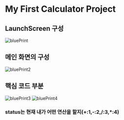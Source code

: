 # My First Calculator Project
## LaunchScreen 구성
![bluePrint](https://img1.daumcdn.net/thumb/R1280x0/?scode=mtistory2&fname=https%3A%2F%2Fblog.kakaocdn.net%2Fdn%2FQ2cRe%2FbtsHGvK2eR7%2FlkK6oXLtEWX2M835MYPCG1%2Fimg.png)

## 메인 화면의 구성
![bluePrint2](https://img1.daumcdn.net/thumb/R1280x0/?scode=mtistory2&fname=https%3A%2F%2Fblog.kakaocdn.net%2Fdn%2FxRyfd%2FbtsHHQ1oFHp%2FsMKlkJoIUi3TvwWytwoKz1%2Fimg.png)

## 핵심 코드 부분
![bluePrint3](https://img1.daumcdn.net/thumb/R1280x0/?scode=mtistory2&fname=https%3A%2F%2Fblog.kakaocdn.net%2Fdn%2FcrDWOq%2FbtsHIbqZbeC%2FkPKu5VE0ptmO76p5k9Tlkk%2Fimg.png)
![bluePrint4](https://img1.daumcdn.net/thumb/R1280x0/?scode=mtistory2&fname=https%3A%2F%2Fblog.kakaocdn.net%2Fdn%2F1xEoR%2FbtsHHMLO4PE%2FdPIcptBSgHaAmDhHlRsGj1%2Fimg.png)
### status는 현재 내가 어떤 연산을 할지(+:1,-:2,/:3,*:4)
